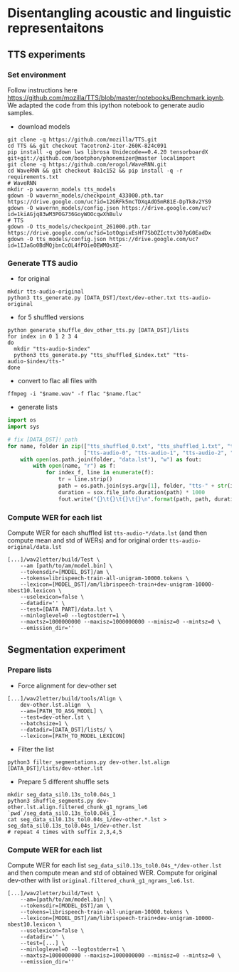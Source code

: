 # Disentangling acoustic and linguistic representaitons

## TTS experiments

### Set environment
Follow instructions here https://github.com/mozilla/TTS/blob/master/notebooks/Benchmark.ipynb. We adapted the code from this ipython notebook to generate audio samples.

- download models
```
git clone -q https://github.com/mozilla/TTS.git
cd TTS && git checkout Tacotron2-iter-260K-824c091
pip install -q gdown lws librosa Unidecode==0.4.20 tensorboardX git+git://github.com/bootphon/phonemizer@master localimport
git clone -q https://github.com/erogol/WaveRNN.git
cd WaveRNN && git checkout 8a1c152 && pip install -q -r requirements.txt
# WaveRNN
mkdir -p wavernn_models tts_models
gdown -O wavernn_models/checkpoint_433000.pth.tar https://drive.google.com/uc?id=12GRFk5mcTDXqAdO5mR81E-DpTk8v2YS9
gdown -O wavernn_models/config.json https://drive.google.com/uc?id=1kiAGjq83wM3POG736GoyWOOcqwXhBulv
# TTS
gdown -O tts_models/checkpoint_261000.pth.tar https://drive.google.com/uc?id=1otOqpixEsHf7SbOZIcttv3O7pG0EadDx
gdown -O tts_models/config.json https://drive.google.com/uc?id=1IJaGo0BdMQjbnCcOL4fPOieOEWMOsXE-
```

### Generate TTS audio
- for original
```
mkdir tts-audio-original
python3 tts_generate.py [DATA_DST]/text/dev-other.txt tts-audio-original

```

- for 5 shuffled versions
```
python generate_shuffle_dev_other_tts.py [DATA_DST]/lists
for index in 0 1 2 3 4
do
  mkdir "tts-audio-$index"
  python3 tts_generate.py "tts_shuffled_$index.txt" "tts-audio-$index/tts-"
done
```
- convert to flac all files with
```
ffmpeg -i "$name.wav" -f flac "$name.flac"
```
- generate lists
```python
import os
import sys

# fix [DATA_DST]! path
for name, folder in zip(["tts_shuffled_0.txt", "tts_shuffled_1.txt", "tts_shuffled_2.txt", "tts_shuffled_3.txt", "tts_shuffled_4.txt", "[DATA_DST]/text/dev-other.txt"],
                        ["tts-audio-0", "tts-audio-1", "tts-audio-2", "tts-audio-3", "tts-audio-4", "tts-audio-original"]):
    with open(os.path.join(folder, "data.lst"), "w") as fout:
        with open(name, "r") as f:
            for index_f, line in enumerate(f):
                tr = line.strip()
                path = os.path.join(sys.argv[1], folder, "tts-" + str(index_f) + ".flac")
                duration = sox.file_info.duration(path) * 1000
                fout.write("{}\t{}\t{}\t{}\n".format(path, path, duration, tr))
```

### Compute WER for each list
Compute WER for each shuffled list `tts-audio-*/data.lst` (and then compute mean and std of WERs) and for original order `tts-audio-original/data.lst`
```
[...]/wav2letter/build/Test \
    --am [path/to/am/model.bin] \
    --tokensdir=[MODEL_DST]/am \
    --tokens=librispeech-train-all-unigram-10000.tokens \
    --lexicon=[MODEL_DST]/am/librispeech-train+dev-unigram-10000-nbest10.lexicon \
    --uselexicon=false \
    --datadir='' \
    --test=[DATA PART]/data.lst \
    --minloglevel=0 --logtostderr=1 \
    --maxtsz=1000000000 --maxisz=1000000000 --minisz=0 --mintsz=0 \
    --emission_dir=''
```

## Segmentation experiment

### Prepare lists
- Force alignment for dev-other set
```
[...]/wav2letter/build/tools/Align \
    dev-other.lst.align  \
    --am=[PATH_TO_ASG_MODEL] \
    --test=dev-other.lst \
    --batchsize=1 \
    --datadir=[DATA_DST]/lists/ \
    --lexicon=[PATH_TO_MODEL_LEXICON]
```
- Filter the list
```
python3 filter_segmentations.py dev-other.lst.align [DATA_DST]/lists/dev-other.lst
```
- Prepare 5 different shuffle sets
```
mkdir seg_data_sil0.13s_tol0.04s_1
python3 shuffle_segments.py dev-other.lst.align.filtered_chunk_g1_ngrams_le6 `pwd`/seg_data_sil0.13s_tol0.04s_1
cat seg_data_sil0.13s_tol0.04s_1/dev-other.*.lst > seg_data_sil0.13s_tol0.04s_1/dev-other.lst
# repeat 4 times with suffix 2,3,4,5
```

### Compute WER for each list
Compute WER for each list `seg_data_sil0.13s_tol0.04s_*/dev-other.lst` and then compute mean and std of obtained WER. Compute for original dev-other with list `original.filtered_chunk_g1_ngrams_le6.lst`.
```
[...]/wav2letter/build/Test \
    --am=[path/to/am/model.bin] \
    --tokensdir=[MODEL_DST]/am \
    --tokens=librispeech-train-all-unigram-10000.tokens \
    --lexicon=[MODEL_DST]/am/librispeech-train+dev-unigram-10000-nbest10.lexicon \
    --uselexicon=false \
    --datadir='' \
    --test=[...] \
    --minloglevel=0 --logtostderr=1 \
    --maxtsz=1000000000 --maxisz=1000000000 --minisz=0 --mintsz=0 \
    --emission_dir=''
```
